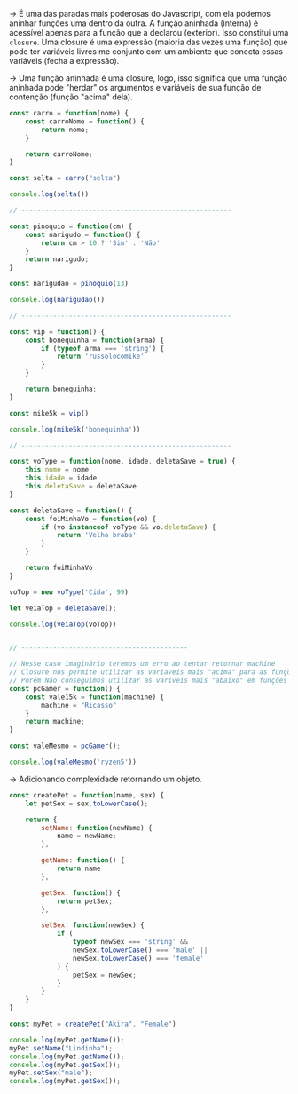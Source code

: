 -> É uma das paradas mais poderosas do Javascript, com ela podemos aninhar funções uma dentro da outra. A função aninhada (interna) é acessível apenas para a função que a declarou (exterior). Isso constitui uma `closure`. Uma closure é uma expressão (maioria das vezes uma função) que pode ter variáveis livres me conjunto com um ambiente que conecta essas variáveis (fecha a expressão).

-> Uma função aninhada é uma closure, logo, isso significa que uma função aninhada pode "herdar" os argumentos e variáveis de sua função de contenção (função "acima" dela).

```javascript
const carro = function(nome) {
    const carroNome = function() {
        return nome;
    }

    return carroNome;
}

const selta = carro("selta")

console.log(selta())

// -----------------------------------------------------

const pinoquio = function(cm) {
    const narigudo = function() {
        return cm > 10 ? 'Sim' : 'Não'
    }
    return narigudo;
}

const narigudao = pinoquio(13)

console.log(narigudao())

// -----------------------------------------------------

const vip = function() {
    const bonequinha = function(arma) {
        if (typeof arma === 'string') {
            return 'russolocomike'
        }
    }

    return bonequinha;
}

const mike5k = vip()

console.log(mike5k('bonequinha'))

// -----------------------------------------------------

const voType = function(nome, idade, deletaSave = true) {
    this.nome = nome
    this.idade = idade
    this.deletaSave = deletaSave
}

const deletaSave = function() {
    const foiMinhaVo = function(vo) {
        if (vo instanceof voType && vo.deletaSave) {
            return 'Velha braba'
        }
    }

    return foiMinhaVo
}

voTop = new voType('Cida', 99)

let veiaTop = deletaSave();

console.log(veiaTop(voTop))


// ------------------------------------------

// Nesse caso imaginário teremos um erro ao tentar retornar machine
// Closure nos permite utilizar as variaveis mais "acima" para as funções "mais abaixo"
// Porém Não conseguimos utilizar as variveis mais "abaixo" em funções "mais acima"
const pcGamer = function() {
    const vale15k = function(machine) {
        machine = "Ricasso"
    }
    return machine;
}

const valeMesmo = pcGamer();

console.log(valeMesmo('ryzen5'))
```

-> Adicionando complexidade retornando um objeto.
```javascript
const createPet = function(name, sex) {
    let petSex = sex.toLowerCase();

    return {
        setName: function(newName) {
            name = newName;
        },

        getName: function() {
            return name
        },

        getSex: function() {
            return petSex;
        },

        setSex: function(newSex) {
            if (
                typeof newSex === 'string' &&
                newSex.toLowerCase() === 'male' ||
                newSex.toLowerCase() === 'female'
            ) {
                petSex = newSex;
            }
        }
    }
}

const myPet = createPet("Akira", "Female")

console.log(myPet.getName());
myPet.setName("Lindinha");
console.log(myPet.getName());
console.log(myPet.getSex());
myPet.setSex("male");
console.log(myPet.getSex());
```